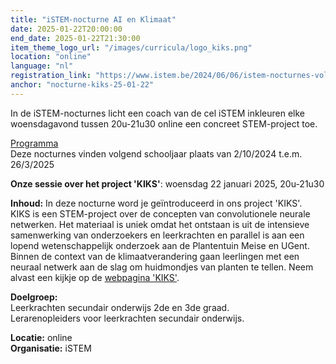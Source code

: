 ```yaml
---
title: "iSTEM-nocturne AI en Klimaat"
date: 2025-01-22T20:00:00
end_date: 2025-01-22T21:30:00
item_theme_logo_url: "/images/curricula/logo_kiks.png"
location: "online"
language: "nl"
registration_link: "https://www.istem.be/2024/06/06/istem-nocturnes-volgend-jaar/"
anchor: "nocturne-kiks-25-01-22"
---
```

In de iSTEM-nocturnes licht een coach van de cel iSTEM inkleuren elke woensdagavond tussen 20u-21u30 online een concreet STEM-project toe.

[Programma](https://www.istem.be/2024/06/06/istem-nocturnes-volgend-jaar/)<br>
Deze nocturnes vinden volgend schooljaar plaats van 2/10/2024 t.e.m. 26/3/2025

**Onze sessie over het project 'KIKS'**: woensdag 22 januari 2025, 20u-21u30

**Inhoud:** In deze nocturne word je geïntroduceerd in ons project 'KIKS'. <br>
KIKS is een STEM-project over de concepten van convolutionele neurale netwerken. Het materiaal is uniek omdat het ontstaan is uit de intensieve samenwerking van onderzoekers 
en leerkrachten en parallel is aan een lopend wetenschappelijk onderzoek aan de Plantentuin Meise en UGent. <br>
Binnen de context van de klimaatverandering gaan leerlingen met een neuraal netwerk aan de slag om huidmondjes van planten te tellen.
Neem alvast een kijkje op de [webpagina 'KIKS'](https://dwengo.org/kiks). 

**Doelgroep:** <br>
Leerkrachten secundair onderwijs 2de en 3de graad.<br>
Lerarenopleiders voor leerkrachten secundair onderwijs.

**Locatie:** online<br>
**Organisatie:** iSTEM
